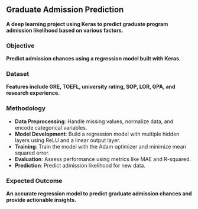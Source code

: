 ## **Graduate Admission Prediction**

**A deep learning project using Keras to predict graduate program admission likelihood based on various factors.**

### **Objective**
**Predict admission chances using a regression model built with Keras.**

### **Dataset**
**Features include GRE, TOEFL, university rating, SOP, LOR, GPA, and research experience.**

### **Methodology**
- **Data Preprocessing**: Handle missing values, normalize data, and encode categorical variables.
- **Model Development**: Build a regression model with multiple hidden layers using ReLU and a linear output layer.
- **Training**: Train the model with the Adam optimizer and minimize mean squared error.
- **Evaluation**: Assess performance using metrics like MAE and R-squared.
- **Prediction**: Predict admission likelihood for new data.

### **Expected Outcome**
**An accurate regression model to predict graduate admission chances and provide actionable insights.**
